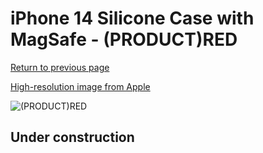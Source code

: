 # iPhone 14 Silicone Case with MagSafe - (PRODUCT)RED

[Return to previous page](/iphone_14)

[High-resolution image from Apple](https://store.storeimages.cdn-apple.com/8756/as-images.apple.com/is/MPRW3?wid=4500&hei=4500&fmt=png)

<div style="width: 500px"><img src="/everyphone/MPRW3.png" alt="(PRODUCT)RED"></div>

## Under construction

